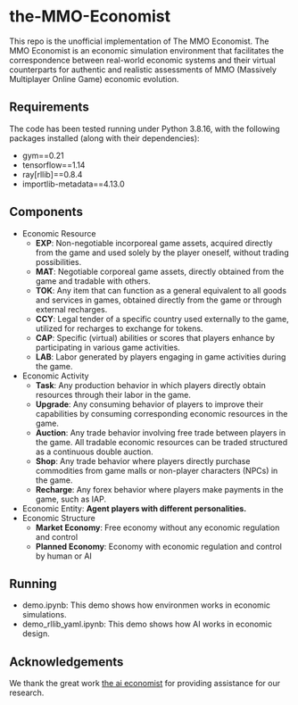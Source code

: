 <!--
 * @Author: Shiwei Zhao
 * @Date: 2023-08-18 10:10:33
 * @FilePath: \mmo-economist\README.md
 * Copyright (c) 2023 by NetEase, Inc., All Rights Reserved.
-->
# the-MMO-Economist
This repo is the unofficial implementation of The MMO Economist. 
The MMO Economist is an economic simulation environment that facilitates the correspondence between real-world economic systems and their virtual counterparts for authentic and realistic assessments of MMO (Massively Multiplayer Online Game) economic evolution.

## Requirements
The code has been tested running under Python 3.8.16, with the following packages installed (along with their dependencies):
- gym==0.21
- tensorflow==1.14
- ray[rllib]==0.8.4
- importlib-metadata==4.13.0

## Components
- Economic Resource
  - **EXP**: Non-negotiable incorporeal game assets, acquired directly from the game and used solely by the player oneself, without trading possibilities.
  - **MAT**: Negotiable corporeal game assets, directly obtained from the game and tradable with others.
  - **TOK**: Any item that can function as a general equivalent to all goods and services in games, obtained directly from the game or through external recharges.
  - **CCY**: Legal tender of a specific country used externally to the game, utilized for recharges to exchange for tokens.
  - **CAP**: Specific (virtual) abilities or scores that players enhance by participating in various game activities.
  - **LAB**: Labor generated by players engaging in game activities during the game.
- Economic Activity
  - **Task**: Any production behavior in which players directly obtain resources through their labor in the game.
  - **Upgrade**: Any consuming behavior of players to improve their capabilities by consuming corresponding economic resources in the game.
  - **Auction**: Any trade behavior involving free trade between players in the game. All tradable economic resources can be traded structured as a continuous double auction.
  - **Shop**: Any trade behavior where players directly purchase commodities from game malls or non-player characters (NPCs) in the game.
  - **Recharge**: Any forex behavior where players make payments in the game, such as IAP.
- Economic Entity: **Agent players with different personalities.**
- Economic Structure
  - **Market Economy**: Free economy without any economic regulation and control
  - **Planned Economy**: Economy with economic regulation and control by human or AI 

## Running
- demo.ipynb: This demo shows how environmen works in economic simulations.
- demo_rllib_yaml.ipynb: This demo shows how AI works in economic design.

## Acknowledgements
We thank the great work [the ai economist](https://github.com/salesforce/ai-economist/tree/master) for providing assistance for our research.
